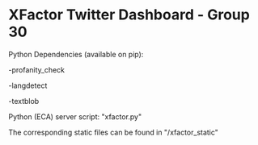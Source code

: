 # XFactor Twitter Dashboard - Group 30

Python Dependencies (available on pip):

-profanity_check

-langdetect

-textblob

Python (ECA) server script: "xfactor.py"

The corresponding static files can be found in "/xfactor_static"

